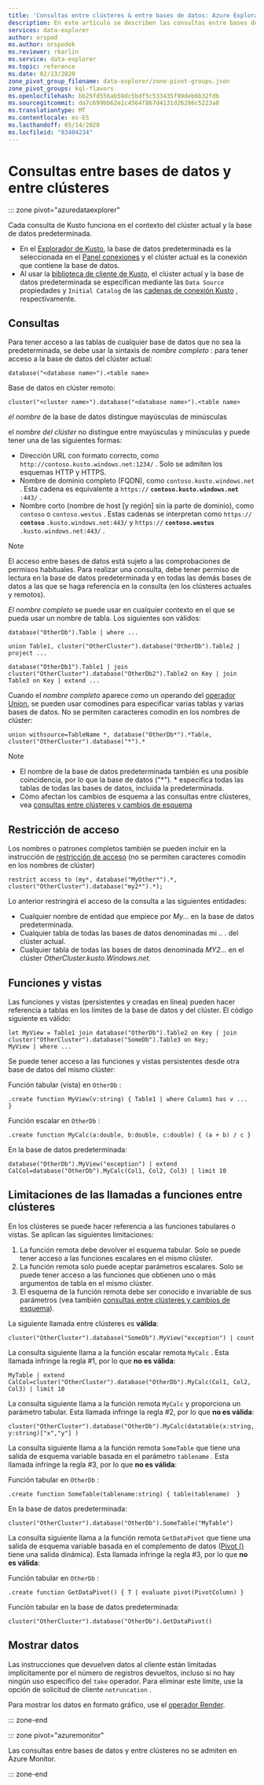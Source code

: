 ```yaml
---
title: 'Consultas entre clústeres & entre bases de datos: Azure Explorador de datos'
description: En este artículo se describen las consultas entre bases de datos y entre clústeres en Azure Explorador de datos.
services: data-explorer
author: orspod
ms.author: orspodek
ms.reviewer: rkarlin
ms.service: data-explorer
ms.topic: reference
ms.date: 02/13/2020
zone_pivot_group_filename: data-explorer/zone-pivot-groups.json
zone_pivot_groups: kql-flavors
ms.openlocfilehash: bb25fd556ab59dc5bdf5c533435f99deb6b32fdb
ms.sourcegitcommit: da7c699bb62e1c4564f867d4131d26286c5223a8
ms.translationtype: MT
ms.contentlocale: es-ES
ms.lasthandoff: 05/14/2020
ms.locfileid: "83404234"
---
```

# <a name="cross-database-and-cross-cluster-queries"></a>Consultas entre bases de datos y entre clústeres

::: zone pivot="azuredataexplorer"

Cada consulta de Kusto funciona en el contexto del clúster actual y la base de datos predeterminada.
* En el [Explorador de Kusto](../tools/kusto-explorer.md), la base de datos predeterminada es la seleccionada en el [Panel conexiones](../tools/kusto-explorer.md#connections-panel) y el clúster actual es la conexión que contiene la base de datos.
* Al usar la [biblioteca de cliente de Kusto](../api/netfx/about-kusto-data.md), el clúster actual y la base de datos predeterminada se especifican mediante las `Data Source` propiedades y `Initial Catalog` de las [cadenas de conexión Kusto](../api/connection-strings/kusto.md) , respectivamente.

## <a name="queries"></a>Consultas
Para tener acceso a las tablas de cualquier base de datos que no sea la predeterminada, se debe usar la sintaxis de *nombre completo* : para tener acceso a la base de datos del clúster actual:
```kusto
database("<database name>").<table name>
```
Base de datos en clúster remoto:
```kusto
cluster("<cluster name>").database("<database name>").<table name>
```

*el nombre* de la base de datos distingue mayúsculas de minúsculas

el *nombre del clúster* no distingue entre mayúsculas y minúsculas y puede tener una de las siguientes formas:
* Dirección URL con formato correcto, como `http://contoso.kusto.windows.net:1234/` . Solo se admiten los esquemas HTTP y HTTPS.
* Nombre de dominio completo (FQDN), como `contoso.kusto.windows.net` . Esta cadena es equivalente a `https://` **`contoso.kusto.windows.net`** `:443/` .
* Nombre corto (nombre de host [y región] sin la parte de dominio), como `contoso` o `contoso.westus` . Estas cadenas se interpretan como `https://` **`contoso`** `.kusto.windows.net:443/` y `https://` **`contoso.westus`** `.kusto.windows.net:443/` .

> [!NOTE]
> El acceso entre bases de datos está sujeto a las comprobaciones de permisos habituales.
> Para realizar una consulta, debe tener permiso de lectura en la base de datos predeterminada y en todas las demás bases de datos a las que se haga referencia en la consulta (en los clústeres actuales y remotos).

*El nombre completo* se puede usar en cualquier contexto en el que se pueda usar un nombre de tabla.
Los siguientes son válidos:

```kusto
database("OtherDb").Table | where ...

union Table1, cluster("OtherCluster").database("OtherDb").Table2 | project ...

database("OtherDb1").Table1 | join cluster("OtherCluster").database("OtherDb2").Table2 on Key | join Table3 on Key | extend ...
```

Cuando el *nombre completo* aparece como un operando del [operador Union](./unionoperator.md), se pueden usar comodines para especificar varias tablas y varias bases de datos. No se permiten caracteres comodín en los nombres de clúster:

```kusto
union withsource=TableName *, database("OtherDb*").*Table, cluster("OtherCluster").database("*").*
```

> [!NOTE]
>* El nombre de la base de datos predeterminada también es una posible coincidencia, por lo que la base de datos ("&#42;"). * especifica todas las tablas de todas las bases de datos, incluida la predeterminada.
>* Cómo afectan los cambios de esquema a las consultas entre clústeres, vea [consultas entre clústeres y cambios de esquema](../concepts/crossclusterandschemachanges.md)

## <a name="access-restriction"></a>Restricción de acceso 
Los nombres o patrones completos también se pueden incluir en la instrucción de [restricción de acceso](./restrictstatement.md) (no se permiten caracteres comodín en los nombres de clúster)
```kusto
restrict access to (my*, database("MyOther*").*, cluster("OtherCluster").database("my2*").*);
```

Lo anterior restringirá el acceso de la consulta a las siguientes entidades:

* Cualquier nombre de entidad que empiece por *My...* en la base de datos predeterminada. 
* Cualquier tabla de todas las bases de datos denominadas mi *..* . del clúster actual.
* Cualquier tabla de todas las bases de datos denominada *MY2...* en el clúster *OtherCluster.kusto.Windows.net*.

## <a name="functions-and-views"></a>Funciones y vistas

Las funciones y vistas (persistentes y creadas en línea) pueden hacer referencia a tablas en los límites de la base de datos y del clúster. El código siguiente es válido:

```kusto
let MyView = Table1 join database("OtherDb").Table2 on Key | join cluster("OtherCluster").database("SomeDb").Table3 on Key;
MyView | where ...
```

Se puede tener acceso a las funciones y vistas persistentes desde otra base de datos del mismo clúster:

Función tabular (vista) en `OtherDb` :

```kusto
.create function MyView(v:string) { Table1 | where Column1 has v ...  }  
```

Función escalar en `OtherDb` :
```kusto
.create function MyCalc(a:double, b:double, c:double) { (a + b) / c }  
```

En la base de datos predeterminada:

```kusto
database("OtherDb").MyView("exception") | extend CalCol=database("OtherDb").MyCalc(Col1, Col2, Col3) | limit 10
```

## <a name="limitations-of-cross-cluster-function-calls"></a>Limitaciones de las llamadas a funciones entre clústeres

En los clústeres se puede hacer referencia a las funciones tabulares o vistas. Se aplican las siguientes limitaciones:

1. La función remota debe devolver el esquema tabular. Solo se puede tener acceso a las funciones escalares en el mismo clúster.
2. La función remota solo puede aceptar parámetros escalares. Solo se puede tener acceso a las funciones que obtienen uno o más argumentos de tabla en el mismo clúster.
3. El esquema de la función remota debe ser conocido e invariable de sus parámetros (vea también [consultas entre clústeres y cambios de esquema](../concepts/crossclusterandschemachanges.md)).

La siguiente llamada entre clústeres es **válida**:

```kusto
cluster("OtherCluster").database("SomeDb").MyView("exception") | count
```

La consulta siguiente llama a la función escalar remota `MyCalc` .
Esta llamada infringe la regla #1, por lo que **no es válida**:

```kusto
MyTable | extend CalCol=cluster("OtherCluster").database("OtherDb").MyCalc(Col1, Col2, Col3) | limit 10
```

La consulta siguiente llama a la función remota `MyCalc` y proporciona un parámetro tabular.
Esta llamada infringe la regla #2, por lo que **no es válida**:

```kusto
cluster("OtherCluster").database("OtherDb").MyCalc(datatable(x:string, y:string)["x","y"] ) 
```

La consulta siguiente llama a la función remota `SomeTable` que tiene una salida de esquema variable basada en el parámetro `tablename` .
Esta llamada infringe la regla #3, por lo que **no es válida**:

Función tabular en `OtherDb` :
```kusto
.create function SomeTable(tablename:string) { table(tablename)  }  
```

En la base de datos predeterminada:
```kusto
cluster("OtherCluster").database("OtherDb").SomeTable("MyTable")
```

La consulta siguiente llama a la función remota `GetDataPivot` que tiene una salida de esquema variable basada en el complemento de datos ([Pivot ()](pivotplugin.md) tiene una salida dinámica).
Esta llamada infringe la regla #3, por lo que **no es válida**:

Función tabular en `OtherDb` :
```kusto
.create function GetDataPivot() { T | evaluate pivot(PivotColumn) }  
```

Función tabular en la base de datos predeterminada:
```kusto
cluster("OtherCluster").database("OtherDb").GetDataPivot()
```

## <a name="displaying-data"></a>Mostrar datos

Las instrucciones que devuelven datos al cliente están limitadas implícitamente por el número de registros devueltos, incluso si no hay ningún uso específico del `take` operador. Para eliminar este límite, use la opción de solicitud de cliente `notruncation` .

Para mostrar los datos en formato gráfico, use el [operador Render](renderoperator.md).

::: zone-end

::: zone pivot="azuremonitor"

Las consultas entre bases de datos y entre clústeres no se admiten en Azure Monitor.

::: zone-end
